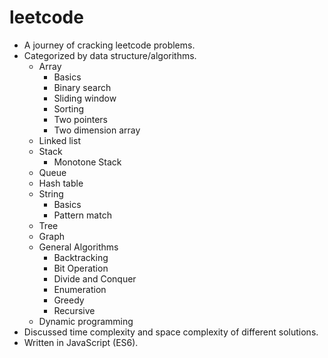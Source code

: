 # leetcode

- A journey of cracking leetcode problems.
- Categorized by data structure/algorithms.
  - Array
    - Basics
    - Binary search
    - Sliding window
    - Sorting
    - Two pointers
    - Two dimension array
  - Linked list
  - Stack
    - Monotone Stack
  - Queue
  - Hash table
  - String
    - Basics
    - Pattern match
  - Tree
  - Graph
  - General Algorithms
    - Backtracking
    - Bit Operation
    - Divide and Conquer
    - Enumeration
    - Greedy
    - Recursive
  - Dynamic programming
- Discussed time complexity and space complexity of different solutions.
- Written in JavaScript (ES6).
